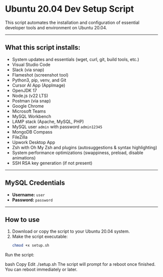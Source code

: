 # Ubuntu 20.04 Dev Setup Script

This script automates the installation and configuration of essential developer tools and environment on Ubuntu 20.04.

---

## What this script installs:

- System updates and essentials (wget, curl, git, build tools, etc.)
- Visual Studio Code
- Slack (via snap)
- Flameshot (screenshot tool)
- Python3, pip, venv, and Git
- Cursor AI App (AppImage)
- OpenJDK 17
- Node.js (v22 LTS)
- Postman (via snap)
- Google Chrome
- Microsoft Teams
- MySQL Workbench
- LAMP stack (Apache, MySQL, PHP)
- MySQL user `admin` with password `admin12345`
- MongoDB Compass
- FileZilla
- Upwork Desktop App
- Zsh with Oh My Zsh and plugins (autosuggestions & syntax highlighting)
- System performance optimizations (swappiness, preload, disable animations)
- SSH RSA key generation (if not present)

---

## MySQL Credentials

- **Username:** `user`
- **Password:** `password`

---

## How to use

1. Download or copy the script to your Ubuntu 20.04 system.
2. Make the script executable:
   ```bash
   chmod +x setup.sh
Run the script:

bash
Copy
Edit
./setup.sh
The script will prompt for a reboot once finished. You can reboot immediately or later.
